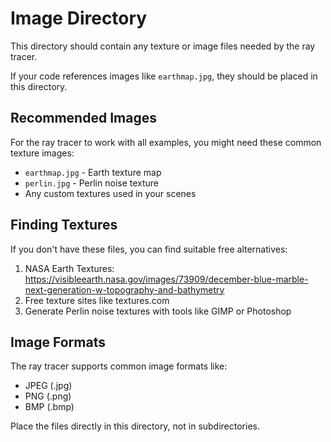 # Image Directory

This directory should contain any texture or image files needed by the ray tracer.

If your code references images like `earthmap.jpg`, they should be placed in this directory.

## Recommended Images

For the ray tracer to work with all examples, you might need these common texture images:

- `earthmap.jpg` - Earth texture map
- `perlin.jpg` - Perlin noise texture
- Any custom textures used in your scenes

## Finding Textures

If you don't have these files, you can find suitable free alternatives:

1. NASA Earth Textures: https://visibleearth.nasa.gov/images/73909/december-blue-marble-next-generation-w-topography-and-bathymetry
2. Free texture sites like textures.com
3. Generate Perlin noise textures with tools like GIMP or Photoshop

## Image Formats

The ray tracer supports common image formats like:

- JPEG (.jpg)
- PNG (.png)
- BMP (.bmp)

Place the files directly in this directory, not in subdirectories.
